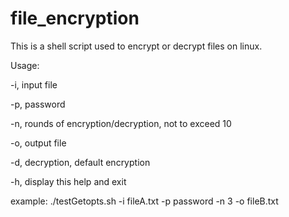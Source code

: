 # file_encryption

This is a shell script used to encrypt or decrypt files on linux.

Usage:

  -i,    input file
  
  -p,    password
  
  -n,    rounds of encryption/decryption, not to exceed 10
  
  -o,    output file
  
  -d,    decryption, default encryption
  
  -h,    display this help and exit
  
  example: ./testGetopts.sh -i fileA.txt -p password -n 3 -o fileB.txt
  
